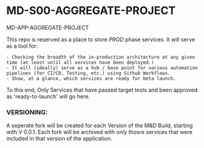 # MD-S00-AGGREGATE-PROJECT
MD-APP-AGGREGATE-PROJECT

This repo is reserved as a place to store _PROD_ phase services. It will serve as a tool for:

    - Checking the breadth of the in-production architecture at any given time (at least until all services have been deployed.)
    - It will (ideally) serve as a hub / base point for various automation pipelines (for CI/CD, Testing, etc.) using Github Workflows.
    - Show, at a glance, which services are ready for beta launch.
    
To this end, Only Services that have passed target tests and been approved as 'ready-to-launch' will go here. 

### VERSIONING:

A seperate fork will be created for each Version of the M&D Build, starting with V 0.0.1.   Each fork will be archived with only thosre services that were included in that version of the application.
